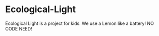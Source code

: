 # Ecological-Light
Ecological Light is a project for kids. We use a Lemon like a battery! NO CODE NEED!

